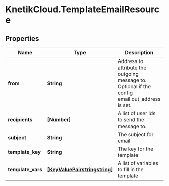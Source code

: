 # KnetikCloud.TemplateEmailResource

## Properties
Name | Type | Description | Notes
------------ | ------------- | ------------- | -------------
**from** | **String** | Address to attribute the outgoing message to. Optional if the config email.out_address is set. | [optional] 
**recipients** | **[Number]** | A list of user ids to send the message to. | 
**subject** | **String** | The subject for email | [optional] 
**template_key** | **String** | The key for the template | 
**template_vars** | [**[KeyValuePairstringstring]**](KeyValuePairstringstring.md) | A list of variables to fill in the template | [optional] 


